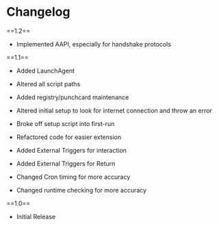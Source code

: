 # Changelog

==1.2==
* Implemented AAPI, especially for handshake protocols

==1.1==

* Added LaunchAgent
* Altered all script paths
* Added registry/punchcard maintenance
* Altered initial setup to look for internet connection and throw an error
* Broke off setup script into first-run

* Refactored code for easier extension
* Added External Triggers for interaction
* Added External Triggers for Return
* Changed Cron timing for more accuracy
* Changed runtime checking for more accuracy



==1.0==

* Initial Release
